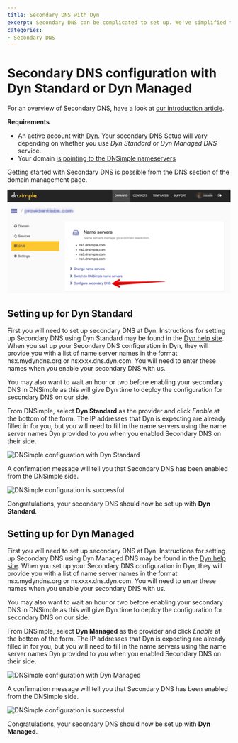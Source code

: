 ```yaml
---
title: Secondary DNS with Dyn
excerpt: Secondary DNS can be complicated to set up. We've simplified things with provider specific settings for Dyn.
categories:
- Secondary DNS
---
```


# Secondary DNS configuration with Dyn Standard or Dyn Managed

For an overview of Secondary DNS, have a look at [our introduction article](/articles/secondary-dns).

**Requirements**

* An active account with [Dyn](http://dyn.com/). Your secondary DNS Setup will vary depending on whether you use _Dyn Standard_ or _Dyn Managed DNS_ service.
* Your domain [is pointing to the DNSimple nameservers](/articles/pointing-domain-to-dnsimple)

Getting started with Secondary DNS is possible from the DNS section of the domain management page.

![DNS management page](/files/setup-secondary-dns.jpg)

## Setting up for Dyn Standard

First you will need to set up secondary DNS at Dyn. Instructions for setting up Secondary DNS using Dyn Standard may be found in the [Dyn help site](https://help.dyn.com/standard-dns/dyn-secondary-dns-information/). When you set up your Secondary DNS configuration in Dyn, they will provide you with a list of name server names in the format nsx.mydyndns.org or nsxxxx.dns.dyn.com. You will need to enter these names when you enable your secondary DNS with us.

You may also want to wait an hour or two before enabling your secondary DNS in DNSimple as this will give Dyn time to deploy the configuration for secondary DNS on our side.

From DNSimple, select **Dyn Standard** as the provider and click *Enable* at the bottom of the form. The IP addresses that Dyn is expecting are already filled in for you, but you will need to fill in the name servers using the name server names Dyn provided to you when you enabled Secondary DNS on their side.

![DNSimple configuration with Dyn Standard](/files/dyn-standard-enabling.png)

A confirmation message will tell you that Secondary DNS has been enabled from the DNSimple side.

![DNSimple configuration is successful](/files/secondary-dns-confirmation-message.png)

Congratulations, your secondary DNS should now be set up with **Dyn Standard**.

## Setting up for Dyn Managed

First you will need to set up secondary DNS at Dyn. Instructions for setting up Secondary DNS using Dyn Managed DNS may be found in the [Dyn help site](https://help.dyn.com/creating-a-secondary-zone/). When you set up your Secondary DNS configuration in Dyn, they will provide you with a list of name server names in the format nsx.mydyndns.org or nsxxxx.dns.dyn.com. You will need to enter these names when you enable your secondary DNS with us.

You may also want to wait an hour or two before enabling your secondary DNS in DNSimple as this will give Dyn time to deploy the configuration for secondary DNS on our side.

From DNSimple, select **Dyn Managed** as the provider and click *Enable* at the bottom of the form. The IP addresses that Dyn is expecting are already filled in for you, but you will need to fill in the name servers using the name server names Dyn provided to you when you enabled Secondary DNS on their side.

![DNSimple configuration with Dyn Managed](/files/dyn-managed-enabling.png)

A confirmation message will tell you that Secondary DNS has been enabled from the DNSimple side.

![DNSimple configuration is successful](/files/secondary-dns-confirmation-message.png)

Congratulations, your secondary DNS should now be set up with **Dyn Managed**.
